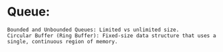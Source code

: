 # Queue:

    Bounded and Unbounded Queues: Limited vs unlimited size.
    Circular Buffer (Ring Buffer): Fixed-size data structure that uses a single, continuous region of memory.
